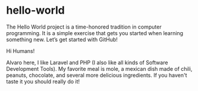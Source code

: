 # hello-world
The Hello World project is a time-honored tradition in computer programming. It is a simple exercise that gets you started when learning something new. Let’s get started with GitHub!

Hi Humans!

Alvaro here, I like Laravel and PHP (I also like all kinds of Software Development Tools).
My favorite meal is mole, a mexican dish made of chili, peanuts, chocolate, and several more delicious ingredients. If you haven't taste it you should really do it!
